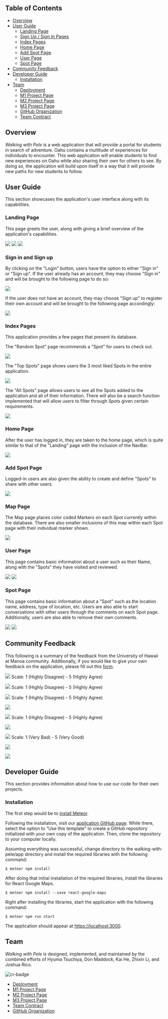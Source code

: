 ## Table of Contents
* [Overview](#overview)
* [User Guide](#user-guide)
    * [Landing Page](#landing-page)
    * [Sign Up / Sign In Pages](#sign-in-and-sign-up)
    * [Index Pages](#index-pages)
    * [Home Page](#home-page)
    * [Add Spot Page](#add-spot-page)
    * [User Page](#user-page)
    * [Spot Page](#spot-page)
* [Community Feedback](#community-feedback)
* [Developer Guide](#developer-guide)
  * [Installation](#installation)
* [Team](#team)
    * [Deployment](#team)
    * [M1 Project Page](#team)
    * [M2 Project Page](#team)
    * [M3 Project Page](#team)
    * [GitHub Organization](#team)
    * [Team Contract](#team)


## Overview

*Walking with Pele* is a web application that will provide a portal for students in search of adventure. Oahu contains a multitude of experiences for individuals to encounter. This web application will enable students to find new experiences on Oahu while also sharing their own for others to see. By doing so, the application will build upon itself in a way that it will provide new paths for new students to follow.


## User Guide

This section showcases the application's user interface along with its capabilities.

### Landing Page

This page greets the user, along with giving a brief overview of the application's capabilities.

![](images/landing-page-wwp4.png)
![](images/landing-page-wwp4-p2.png)
![](images/landing-page-wwp4-p3.png)

### Sign in and Sign up

By clicking on the "Login" button, users have the option to either "Sign in" or "Sign up". If the user already has an account, they may choose "Sign in" and will be brought to the following page to do so:

![](images/sign-in-wwp3.png)

If the user does not have an account, they may choose "Sign up" to register their own account and will be brought to the following page accordingly:

![](images/sign-up-wwp4.png)

### Index Pages

This application provides a few pages that present its database.

The "Random Spot" page recommends a "Spot" for users to check out. 

![](images/random-spot3.png)

The "Top Spots" page shows users the 3 most liked Spots in the entire application.

![](images/top-spots.png)

The "All Spots" page allows users to see all the Spots added to the application and all of their information. There will also be a search function implemented that will allow users to filter through Spots given certain requirements.

![](images/list-spots4.png)

### Home Page

After the user has logged in, they are taken to the home page, which is quite similar to that of the "Landing" page with the inclusion of the NavBar.

![](images/home-page-wwp3.png)

### Add Spot Page

Logged-in users are also given the ability to create and define "Spots" to share with other users.

![](images/add-spot4.png)

### Map Page

The Map page places color coded Markers on each Spot currently within the database. There are also smaller inclusions of this map within each Spot page with their individual marker shown.

![](images/map-wwp.png)

### User Page

This page contains basic information about a user such as their Name, along with the "Spots" they have visited and reviewed.

![](images/user-page3.png)
![](images/user-page4.png)

### Spot Page

This page contains basic information about a "Spot" such as the location name, address, type of location, etc. Users are also able to start conversations with other users through the comments on each Spot page. Additionally, users are also able to remove their own comments.

![](images/spot-comment.png)
![](images/spot-comment2.png)

## Community Feedback

This following is a summary of the feedback from the University of Hawaii at Manoa community. Additionally, if you would like to give your own feedback on the application, please fill out this [form](https://forms.gle/54ZjE1mrfrv1hMre7).

![](images/comm-feedback-1.png)
 Scale: 1 (Highly Disagree) - 5 (Highly Agree)

![](images/comm-feedback-2.png)
Scale: 1 (Highly Disagree) - 5 (Highly Agree)

![](images/comm-feedback-3.png)
Scale: 1 (Highly Disagree) - 5 (Highly Agree)

![](images/comm-feedback-4.png)

![](images/comm-feedback-5.png)
Scale: 1 (Highly Disagree) - 5 (Highly Agree)

![](images/comm-feedback-6.png)

![](images/comm-feedback-7.png)
Scale: 1 (Very Bad) - 5 (Very Good)

![](images/comm-feedback-8.png)

![](images/comm-feedback-9.png)

## Developer Guide

This section provides information about how to use our code for their own projects.

### Installation

The first step would be to [install Meteor](https://www.meteor.com/install).

Following the installation, visit our [application GitHub page](https://github.com/walking-with-pele/walking-with-pele). While there, select the option to "Use this template" to create a GitHub repository initialized with your own copy of the application. Then, clone the repository to your computer locally.

Assuming everything was successful, change directory to the walking-with-pele/app directory and install the required libraries with the following command:
```
$ meteor npm install
```

After doing that initial installation of the required libraries, install the libraries for React Google Maps.
```
$ meteor npm install --save react-google-maps
```

Right after installing the libraries, start the application with the following command:
```
$ meteor npm run start
```

The application should appear at [https://localhost:3000](https://localhost:3000).

## Team

*Walking with Pele* is designed, implemented, and maintained by the combined efforts of Hyuma Tsuchiya, Don Maddock, Kai He, Zhixin Li, and Joshua Rico.

![ci-badge](https://github.com/walking-with-pele/walking-with-pele/workflows/ci-walking-with-pele/badge.svg)
- [Deployment](https://walking-with-pele.xyz/)
- [M1 Project Page](https://github.com/orgs/walking-with-pele/projects/1)
- [M2 Project Page](https://github.com/orgs/walking-with-pele/projects/2)
- [M3 Project Page](http://github.com/orgs/walking-with-pele/projects/3)
- [Team Contract](https://docs.google.com/document/d/14qmEBdDGsJFoggl1_zcuq7dORanDT3HtZ3sc19qAK7Y/edit?usp=sharing)
- [GitHub Organization](https://github.com/walking-with-pele)
